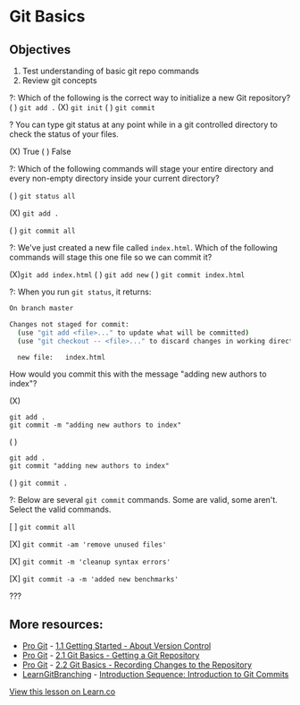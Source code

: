 # Git Basics

## Objectives

1. Test understanding of basic git repo commands
2. Review git concepts
 


?: Which of the following is the correct way to initialize a new Git repository?
( ) `git add .`
(X) `git init`
( ) `git commit`

? You can type git status at any point while in a git controlled directory to check the status of your files.

(X) True
( ) False

?: Which of the following commands will stage your entire directory and every non-empty directory inside your current directory?

( ) `git status all`

(X) `git add .`

( ) `git commit all`

?: We've just created a new file called `index.html`. Which of the following commands will stage this one file so we can commit it?

(X)`git add index.html`
( ) `git add new`
( ) `git commit index.html`

?: When you run `git status`, it returns:

```bash
On branch master

Changes not staged for commit:
  (use "git add <file>..." to update what will be committed)
  (use "git checkout -- <file>..." to discard changes in working directory)

  new file:   index.html
```

How would you commit this with the message "adding new authors to index"?

(X)

```
git add .
git commit -m "adding new authors to index"
```

( )

```
git add .
git commit "adding new authors to index"
```

( ) `git commit .`

?: Below are several `git commit` commands. Some are valid, some aren't. Select the valid commands.

[ ] `git commit all`

[X] `git commit -am 'remove unused files'`

[X] `git commit -m 'cleanup syntax errors'`

[X] `git commit -a -m 'added new benchmarks'`

???

## More resources:

* [Pro Git](http://git-scm.com/book/) - [1.1 Getting Started - About Version Control](http://git-scm.com/book/en/Getting-Started-About-Version-Control)
* [Pro Git](http://git-scm.com/book/) - [2.1 Git Basics - Getting a Git Repository](http://git-scm.com/book/en/Git-Basics-Getting-a-Git-Repository)
* [Pro Git](http://git-scm.com/book/) - [2.2 Git Basics - Recording Changes to the Repository](http://git-scm.com/book/en/Git-Basics-Recording-Changes-to-the-Repository)
* [LearnGitBranching](http://pcottle.github.io/learnGitBranching/) - [Introduction Sequence: Introduction to Git Commits](http://pcottle.github.io/learnGitBranching/)

<a href='https://learn.co/lessons/demo-quiz' data-visibility='hidden'>View this lesson on Learn.co</a>
